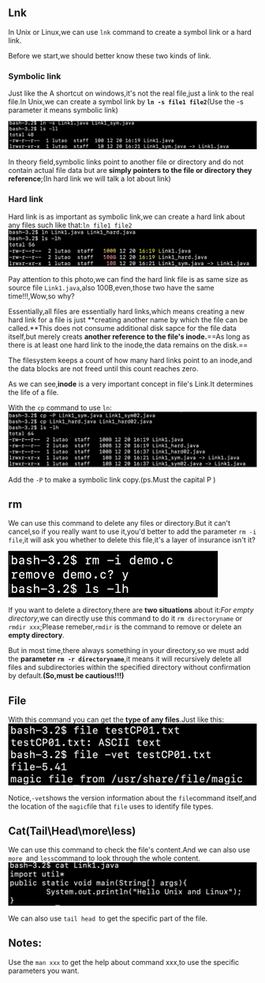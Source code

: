 ## Lnk

In Unix or Linux,we can use `lnk` command to create a symbol link or a hard link.

Before we start,we should better know these two kinds of link.

### Symbolic link

Just like the A shortcut on windows,it's not the real file,just a link to the real file.In Unix,we can create a symbol link by **`ln -s file1 file2`**(Use the -s parameter it means symbolic link)

<img src="../../Pic/image-20231220162200340.png" alt="image-20231220162200340" style="zoom:50%;" />

In theory field,symbolic links point to another file or directory and do not contain actual file data but are **simply pointers to the file or directory they reference**;(In hard link we will talk a lot about link)

### Hard link

Hard link is as important as symbolic link,we can create a hard link about any files such like that:`ln file1 file2 `![image-20231220162846818](../../Pic/image-20231220162846818.png)

Pay attention to this photo,we can find the hard link file is as same size as source file `Link1.java`,also 100B,even,those two have the same time!!!,Wow,so why?

Essentially,all files are essentially hard links,which means creating a new hard link for a file is just **creating another name by which the file can be called.**This does not consume additional disk sapce for the file data itself,but merely creats **another reference to the file's inode.**==As long as there is at least one hard link to the inode,the data remains on the disk.==

The filesystem keeps a count of how many hard links point to an inode,and the data blocks are not freed until this count reaches zero.

As we can see,**inode** is a very important concept in file's Link.It determines the life of a file.

With the `cp` command to use `ln`:<img src="../../Pic/image-20231220163848185.png" alt="image-20231220163848185" style="zoom:50%;" />

Add the `-P` to make a symbolic link copy.(ps.Must the capital P )

## rm

We can use this command to delete any files or directory.But it can't cancel,so if you really want to use it,you'd better to add the parameter `rm -i file`,it will ask you whether to delete this file,it's a layer of insurance isn't it?

<img src="../../Pic/image-20231220164914780.png" alt="image-20231220164914780" style="zoom:50%;" />

If you want to delete a directory,there are **two situations** about it:*For empty directory*,we can directly use this command to do it `rm directoryname` or `rmdir xxx`;Please remeber,`rmdir` is the command to remove or delete an **empty directory**.

But in most time,there always something in your directory,so we must add the **parameter `rm -r directoryname`**,it means it will recursively delete all files and subdirectories within the specified directory without confirmation by default.**(So,must be cautious!!!)**



## File

With this command you can get the **type of any files**.Just like this:<img src="../../Pic/image-20231220165522841.png" alt="image-20231220165522841" style="zoom:67%;" />

Notice,`-vet`shows the version information about the `file`command itself,and the location of the `magic`file that `file` uses to identify file types.

## Cat(Tail\Head\more\less)

We can use this command to check the file's content.And we can also use `more `and `less`command to look through the whole content.<img src="../../Pic/image-20231220170018674.png" alt="image-20231220170018674" style="zoom:50%;" />

We can also use `tail head `to get the specific part of the file.

## Notes:

Use the `man xxx` to get the help about command xxx,to use the specific parameters you want.